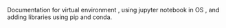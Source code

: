 Documentation for virtual environment , using jupyter notebook in OS , and adding libraries using pip and conda.
